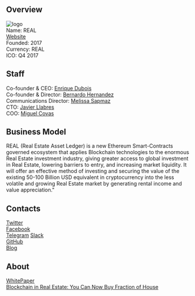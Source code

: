 ## Overview
![logo](../projects/logo/real.png)  
Name: REAL  
[Website](http://www.real.markets/)  
Founded: 2017  
Currency: REAL  
ICO: Q4 2017
## Staff
Co-founder & CEO: [Enrique Dubois](../people/enrique_dubois.md)  
Co-founder & Director: [Bernardo Hernandez](../people/bernardo_hernandez.md)  
Communications Director: [Melissa Sapmaz](../people/melissa_sapmaz.md)  
CTO: [Javier Llabres](../people/javier_llabres.md)  
COO: [Miguel Covas](../people/miguel_covas.md)
## Business Model
REAL (Real Estate Asset Ledger) is a new Ethereum Smart-Contracts governed ecosystem that applies Blockchain technologies to the enormous Real Estate investment industry, giving greater access to global investment in Real Estate, lowering barriers to entry, and increasing market liquidity. It will offer an effective method of investing and securing the value of the existing 50-100 Billion USD equivalent in cryptocurrency into the less volatile and growing Real Estate market by generating rental income and value appreciation."
## Contacts  
[Twitter](https://twitter.com/real_token)   
[Facebook](https://www.facebook.com/realestateassetledger)   
[Telegram](https://t.me/joinchat/EuKMRkMXRcL6Rg5KUNQ4Mg)
[Slack](https://realtokensale.slack.com/join/shared_invite/MjIyNjAxNjMyNjQ2LTE1MDE3Njg0MzYtYmNkNmVhM2VhMQ)  
[GitHub](https://github.com/RealEstateAssetLedger/real_contract)  
[Blog](https://medium.com/@real_token/)  
## About  
[WhitePaper](http://www.real.markets/REAL_Whitepaper.pdf)  
[Blockchain in Real Estate: You Can Now Buy Fraction of House](https://cointelegraph.com/news/blockchain-in-real-estate-you-can-now-buy-fraction-of-house)  
